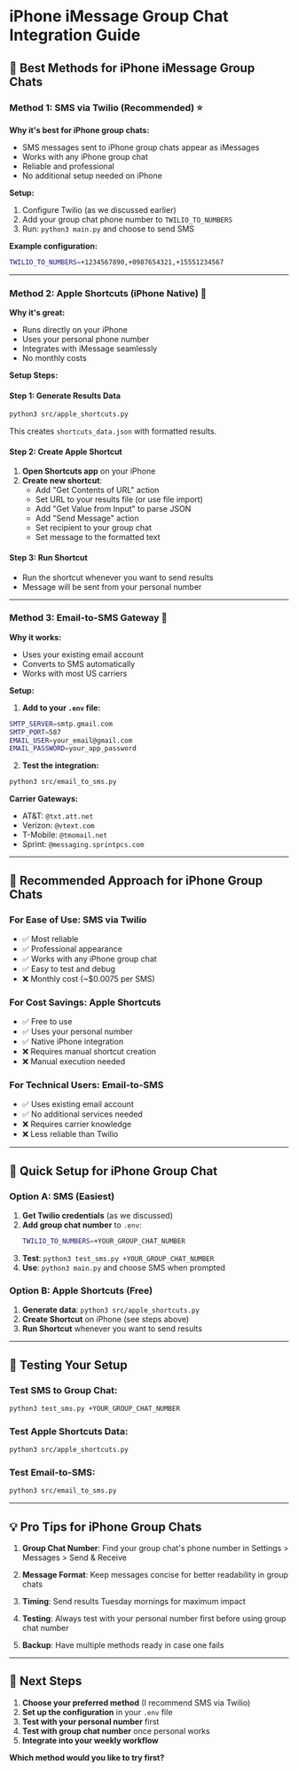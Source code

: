 # iPhone iMessage Group Chat Integration Guide

## 🍎 **Best Methods for iPhone iMessage Group Chats**

### **Method 1: SMS via Twilio (Recommended) ⭐**

**Why it's best for iPhone group chats:**
- SMS messages sent to iPhone group chats appear as iMessages
- Works with any iPhone group chat
- Reliable and professional
- No additional setup needed on iPhone

**Setup:**
1. Configure Twilio (as we discussed earlier)
2. Add your group chat phone number to `TWILIO_TO_NUMBERS`
3. Run: `python3 main.py` and choose to send SMS

**Example configuration:**
```bash
TWILIO_TO_NUMBERS=+1234567890,+0987654321,+15551234567
```

---

### **Method 2: Apple Shortcuts (iPhone Native) 📱**

**Why it's great:**
- Runs directly on your iPhone
- Uses your personal phone number
- Integrates with iMessage seamlessly
- No monthly costs

**Setup Steps:**

#### **Step 1: Generate Results Data**
```bash
python3 src/apple_shortcuts.py
```
This creates `shortcuts_data.json` with formatted results.

#### **Step 2: Create Apple Shortcut**
1. **Open Shortcuts app** on your iPhone
2. **Create new shortcut**:
   - Add "Get Contents of URL" action
   - Set URL to your results file (or use file import)
   - Add "Get Value from Input" to parse JSON
   - Add "Send Message" action
   - Set recipient to your group chat
   - Set message to the formatted text

#### **Step 3: Run Shortcut**
- Run the shortcut whenever you want to send results
- Message will be sent from your personal number

---

### **Method 3: Email-to-SMS Gateway 📧**

**Why it works:**
- Uses your existing email account
- Converts to SMS automatically
- Works with most US carriers

**Setup:**
1. **Add to your `.env` file:**
```bash
SMTP_SERVER=smtp.gmail.com
SMTP_PORT=587
EMAIL_USER=your_email@gmail.com
EMAIL_PASSWORD=your_app_password
```

2. **Test the integration:**
```bash
python3 src/email_to_sms.py
```

**Carrier Gateways:**
- AT&T: `@txt.att.net`
- Verizon: `@vtext.com`
- T-Mobile: `@tmomail.net`
- Sprint: `@messaging.sprintpcs.com`

---

## 🎯 **Recommended Approach for iPhone Group Chats**

### **For Ease of Use: SMS via Twilio**
- ✅ Most reliable
- ✅ Professional appearance
- ✅ Works with any iPhone group chat
- ✅ Easy to test and debug
- ❌ Monthly cost (~$0.0075 per SMS)

### **For Cost Savings: Apple Shortcuts**
- ✅ Free to use
- ✅ Uses your personal number
- ✅ Native iPhone integration
- ❌ Requires manual shortcut creation
- ❌ Manual execution needed

### **For Technical Users: Email-to-SMS**
- ✅ Uses existing email account
- ✅ No additional services needed
- ❌ Requires carrier knowledge
- ❌ Less reliable than Twilio

---

## 📱 **Quick Setup for iPhone Group Chat**

### **Option A: SMS (Easiest)**
1. **Get Twilio credentials** (as we discussed)
2. **Add group chat number** to `.env`:
   ```bash
   TWILIO_TO_NUMBERS=+YOUR_GROUP_CHAT_NUMBER
   ```
3. **Test**: `python3 test_sms.py +YOUR_GROUP_CHAT_NUMBER`
4. **Use**: `python3 main.py` and choose SMS when prompted

### **Option B: Apple Shortcuts (Free)**
1. **Generate data**: `python3 src/apple_shortcuts.py`
2. **Create Shortcut** on iPhone (see steps above)
3. **Run Shortcut** whenever you want to send results

---

## 🔧 **Testing Your Setup**

### **Test SMS to Group Chat:**
```bash
python3 test_sms.py +YOUR_GROUP_CHAT_NUMBER
```

### **Test Apple Shortcuts Data:**
```bash
python3 src/apple_shortcuts.py
```

### **Test Email-to-SMS:**
```bash
python3 src/email_to_sms.py
```

---

## 💡 **Pro Tips for iPhone Group Chats**

1. **Group Chat Number**: Find your group chat's phone number in Settings > Messages > Send & Receive

2. **Message Format**: Keep messages concise for better readability in group chats

3. **Timing**: Send results Tuesday mornings for maximum impact

4. **Testing**: Always test with your personal number first before using group chat number

5. **Backup**: Have multiple methods ready in case one fails

---

## 🚀 **Next Steps**

1. **Choose your preferred method** (I recommend SMS via Twilio)
2. **Set up the configuration** in your `.env` file
3. **Test with your personal number** first
4. **Test with group chat number** once personal works
5. **Integrate into your weekly workflow**

**Which method would you like to try first?**
